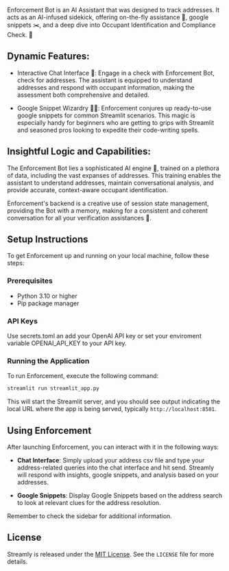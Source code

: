 Enforcement Bot is an AI Assistant that was designed to track addresses. It acts as an AI-infused sidekick, offering on-the-fly assistance 🚀, google snippets ✂️, and a deep dive into Occupant Identification and Compliance Check. 🧪

## Dynamic Features:

- Interactive Chat Interface 💬: Engage in a check with Enforcement Bot, check for addresses. The assistant is equipped to understand addresses and respond with occupant information, making the assessment both comprehensive and detailed.

- Google Snippet Wizardry 🧙‍♂️: Enforcement conjures up ready-to-use google snippets for common Streamlit scenarios. This magic is especially handy for beginners who are getting to grips with Streamlit and seasoned pros looking to expedite their code-writing spells.

## Insightful Logic and Capabilities:

The Enforcement Bot lies a sophisticated AI engine 🤖, trained on a plethora of data, including the vast expanses of addresses. This training enables the assistant to understand addresses, maintain conversational analysis, and provide accurate, context-aware occupant identification.

Enforcement's backend is a creative use of session state management, providing the Bot with a memory, making for a consistent and coherent conversation for all your verification assistances 🧠.

## Setup Instructions

To get Enforcement up and running on your local machine, follow these steps:

### Prerequisites

- Python 3.10 or higher
- Pip package manager

### API Keys

Use secrets.toml an add your OpenAI API key or set your enviroment variable OPENAI_API_KEY to your API key.

### Running the Application

To run Enforcement, execute the following command:

```bash
streamlit run streamlit_app.py
```

This will start the Streamlit server, and you should see output indicating the local URL where the app is being served, typically `http://localhost:8501`.

## Using Enforcement

After launching Enforcement, you can interact with it in the following ways:

- **Chat Interface**: Simply upload your address csv file and type your address-related queries into the chat interface and hit send. Streamly will respond with insights, google snippets, and analysis based on your addresses.

- **Google Snippets**: Display Google Snippets based on the address search to look at relevant clues for the address resolution. 

Remember to check the sidebar for additional information.


## License

Streamly is released under the [MIT License](LICENSE). See the `LICENSE` file for more details.
